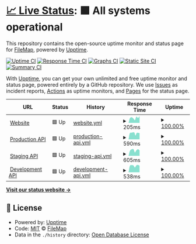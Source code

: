 # [📈 Live Status](https://status.filemap.net): <!--live status--> **🟩 All systems operational**

This repository contains the open-source uptime monitor and status page for [FileMap](https://filemap.net), powered by [Upptime](https://github.com/upptime/upptime).

[![Uptime CI](https://github.com/FileMap/status/workflows/Uptime%20CI/badge.svg)](https://github.com/FileMap/status/actions?query=workflow%3A%22Uptime+CI%22)
[![Response Time CI](https://github.com/FileMap/status/workflows/Response%20Time%20CI/badge.svg)](https://github.com/FileMap/status/actions?query=workflow%3A%22Response+Time+CI%22)
[![Graphs CI](https://github.com/FileMap/status/workflows/Graphs%20CI/badge.svg)](https://github.com/FileMap/status/actions?query=workflow%3A%22Graphs+CI%22)
[![Static Site CI](https://github.com/FileMap/status/workflows/Static%20Site%20CI/badge.svg)](https://github.com/FileMap/status/actions?query=workflow%3A%22Static+Site+CI%22)
[![Summary CI](https://github.com/FileMap/status/workflows/Summary%20CI/badge.svg)](https://github.com/FileMap/status/actions?query=workflow%3A%22Summary+CI%22)

With [Upptime](https://upptime.js.org), you can get your own unlimited and free uptime monitor and status page, powered entirely by a GitHub repository. We use [Issues](https://github.com/FileMap/status/issues) as incident reports, [Actions](https://github.com/FileMap/status/actions) as uptime monitors, and [Pages](https://status.filemap.net) for the status page.

<!--start: status pages-->
<!-- This summary is generated by Upptime (https://github.com/upptime/upptime) -->
<!-- Do not edit this manually, your changes will be overwritten -->
<!-- prettier-ignore -->
| URL | Status | History | Response Time | Uptime |
| --- | ------ | ------- | ------------- | ------ |
| <img alt="" src="https://favicons.githubusercontent.com/filemap.net" height="13"> [Website](https://filemap.net/) | 🟩 Up | [website.yml](https://github.com/FileMap/status/commits/HEAD/history/website.yml) | <details><summary><img alt="Response time graph" src="./graphs/website/response-time-week.png" height="20"> 205ms</summary><br><a href="https://status.filemap.net/history/website"><img alt="Response time 313" src="https://img.shields.io/endpoint?url=https%3A%2F%2Fraw.githubusercontent.com%2FFileMap%2Fstatus%2FHEAD%2Fapi%2Fwebsite%2Fresponse-time.json"></a><br><a href="https://status.filemap.net/history/website"><img alt="24-hour response time 270" src="https://img.shields.io/endpoint?url=https%3A%2F%2Fraw.githubusercontent.com%2FFileMap%2Fstatus%2FHEAD%2Fapi%2Fwebsite%2Fresponse-time-day.json"></a><br><a href="https://status.filemap.net/history/website"><img alt="7-day response time 205" src="https://img.shields.io/endpoint?url=https%3A%2F%2Fraw.githubusercontent.com%2FFileMap%2Fstatus%2FHEAD%2Fapi%2Fwebsite%2Fresponse-time-week.json"></a><br><a href="https://status.filemap.net/history/website"><img alt="30-day response time 223" src="https://img.shields.io/endpoint?url=https%3A%2F%2Fraw.githubusercontent.com%2FFileMap%2Fstatus%2FHEAD%2Fapi%2Fwebsite%2Fresponse-time-month.json"></a><br><a href="https://status.filemap.net/history/website"><img alt="1-year response time 313" src="https://img.shields.io/endpoint?url=https%3A%2F%2Fraw.githubusercontent.com%2FFileMap%2Fstatus%2FHEAD%2Fapi%2Fwebsite%2Fresponse-time-year.json"></a></details> | <details><summary><a href="https://status.filemap.net/history/website">100.00%</a></summary><a href="https://status.filemap.net/history/website"><img alt="All-time uptime 99.98%" src="https://img.shields.io/endpoint?url=https%3A%2F%2Fraw.githubusercontent.com%2FFileMap%2Fstatus%2FHEAD%2Fapi%2Fwebsite%2Fuptime.json"></a><br><a href="https://status.filemap.net/history/website"><img alt="24-hour uptime 100.00%" src="https://img.shields.io/endpoint?url=https%3A%2F%2Fraw.githubusercontent.com%2FFileMap%2Fstatus%2FHEAD%2Fapi%2Fwebsite%2Fuptime-day.json"></a><br><a href="https://status.filemap.net/history/website"><img alt="7-day uptime 100.00%" src="https://img.shields.io/endpoint?url=https%3A%2F%2Fraw.githubusercontent.com%2FFileMap%2Fstatus%2FHEAD%2Fapi%2Fwebsite%2Fuptime-week.json"></a><br><a href="https://status.filemap.net/history/website"><img alt="30-day uptime 99.96%" src="https://img.shields.io/endpoint?url=https%3A%2F%2Fraw.githubusercontent.com%2FFileMap%2Fstatus%2FHEAD%2Fapi%2Fwebsite%2Fuptime-month.json"></a><br><a href="https://status.filemap.net/history/website"><img alt="1-year uptime 99.98%" src="https://img.shields.io/endpoint?url=https%3A%2F%2Fraw.githubusercontent.com%2FFileMap%2Fstatus%2FHEAD%2Fapi%2Fwebsite%2Fuptime-year.json"></a></details>
| <img alt="" src="https://favicons.githubusercontent.com/api.filemap.net" height="13"> [Production API](https://api.filemap.net/api/v1/) | 🟩 Up | [production-api.yml](https://github.com/FileMap/status/commits/HEAD/history/production-api.yml) | <details><summary><img alt="Response time graph" src="./graphs/production-api/response-time-week.png" height="20"> 590ms</summary><br><a href="https://status.filemap.net/history/production-api"><img alt="Response time 521" src="https://img.shields.io/endpoint?url=https%3A%2F%2Fraw.githubusercontent.com%2FFileMap%2Fstatus%2FHEAD%2Fapi%2Fproduction-api%2Fresponse-time.json"></a><br><a href="https://status.filemap.net/history/production-api"><img alt="24-hour response time 587" src="https://img.shields.io/endpoint?url=https%3A%2F%2Fraw.githubusercontent.com%2FFileMap%2Fstatus%2FHEAD%2Fapi%2Fproduction-api%2Fresponse-time-day.json"></a><br><a href="https://status.filemap.net/history/production-api"><img alt="7-day response time 590" src="https://img.shields.io/endpoint?url=https%3A%2F%2Fraw.githubusercontent.com%2FFileMap%2Fstatus%2FHEAD%2Fapi%2Fproduction-api%2Fresponse-time-week.json"></a><br><a href="https://status.filemap.net/history/production-api"><img alt="30-day response time 556" src="https://img.shields.io/endpoint?url=https%3A%2F%2Fraw.githubusercontent.com%2FFileMap%2Fstatus%2FHEAD%2Fapi%2Fproduction-api%2Fresponse-time-month.json"></a><br><a href="https://status.filemap.net/history/production-api"><img alt="1-year response time 521" src="https://img.shields.io/endpoint?url=https%3A%2F%2Fraw.githubusercontent.com%2FFileMap%2Fstatus%2FHEAD%2Fapi%2Fproduction-api%2Fresponse-time-year.json"></a></details> | <details><summary><a href="https://status.filemap.net/history/production-api">100.00%</a></summary><a href="https://status.filemap.net/history/production-api"><img alt="All-time uptime 100.00%" src="https://img.shields.io/endpoint?url=https%3A%2F%2Fraw.githubusercontent.com%2FFileMap%2Fstatus%2FHEAD%2Fapi%2Fproduction-api%2Fuptime.json"></a><br><a href="https://status.filemap.net/history/production-api"><img alt="24-hour uptime 100.00%" src="https://img.shields.io/endpoint?url=https%3A%2F%2Fraw.githubusercontent.com%2FFileMap%2Fstatus%2FHEAD%2Fapi%2Fproduction-api%2Fuptime-day.json"></a><br><a href="https://status.filemap.net/history/production-api"><img alt="7-day uptime 100.00%" src="https://img.shields.io/endpoint?url=https%3A%2F%2Fraw.githubusercontent.com%2FFileMap%2Fstatus%2FHEAD%2Fapi%2Fproduction-api%2Fuptime-week.json"></a><br><a href="https://status.filemap.net/history/production-api"><img alt="30-day uptime 100.00%" src="https://img.shields.io/endpoint?url=https%3A%2F%2Fraw.githubusercontent.com%2FFileMap%2Fstatus%2FHEAD%2Fapi%2Fproduction-api%2Fuptime-month.json"></a><br><a href="https://status.filemap.net/history/production-api"><img alt="1-year uptime 100.00%" src="https://img.shields.io/endpoint?url=https%3A%2F%2Fraw.githubusercontent.com%2FFileMap%2Fstatus%2FHEAD%2Fapi%2Fproduction-api%2Fuptime-year.json"></a></details>
| <img alt="" src="https://favicons.githubusercontent.com/api-staging.filemap.net" height="13"> [Staging API](https://api-staging.filemap.net/api/v1/) | 🟩 Up | [staging-api.yml](https://github.com/FileMap/status/commits/HEAD/history/staging-api.yml) | <details><summary><img alt="Response time graph" src="./graphs/staging-api/response-time-week.png" height="20"> 605ms</summary><br><a href="https://status.filemap.net/history/staging-api"><img alt="Response time 513" src="https://img.shields.io/endpoint?url=https%3A%2F%2Fraw.githubusercontent.com%2FFileMap%2Fstatus%2FHEAD%2Fapi%2Fstaging-api%2Fresponse-time.json"></a><br><a href="https://status.filemap.net/history/staging-api"><img alt="24-hour response time 577" src="https://img.shields.io/endpoint?url=https%3A%2F%2Fraw.githubusercontent.com%2FFileMap%2Fstatus%2FHEAD%2Fapi%2Fstaging-api%2Fresponse-time-day.json"></a><br><a href="https://status.filemap.net/history/staging-api"><img alt="7-day response time 605" src="https://img.shields.io/endpoint?url=https%3A%2F%2Fraw.githubusercontent.com%2FFileMap%2Fstatus%2FHEAD%2Fapi%2Fstaging-api%2Fresponse-time-week.json"></a><br><a href="https://status.filemap.net/history/staging-api"><img alt="30-day response time 555" src="https://img.shields.io/endpoint?url=https%3A%2F%2Fraw.githubusercontent.com%2FFileMap%2Fstatus%2FHEAD%2Fapi%2Fstaging-api%2Fresponse-time-month.json"></a><br><a href="https://status.filemap.net/history/staging-api"><img alt="1-year response time 513" src="https://img.shields.io/endpoint?url=https%3A%2F%2Fraw.githubusercontent.com%2FFileMap%2Fstatus%2FHEAD%2Fapi%2Fstaging-api%2Fresponse-time-year.json"></a></details> | <details><summary><a href="https://status.filemap.net/history/staging-api">100.00%</a></summary><a href="https://status.filemap.net/history/staging-api"><img alt="All-time uptime 100.00%" src="https://img.shields.io/endpoint?url=https%3A%2F%2Fraw.githubusercontent.com%2FFileMap%2Fstatus%2FHEAD%2Fapi%2Fstaging-api%2Fuptime.json"></a><br><a href="https://status.filemap.net/history/staging-api"><img alt="24-hour uptime 100.00%" src="https://img.shields.io/endpoint?url=https%3A%2F%2Fraw.githubusercontent.com%2FFileMap%2Fstatus%2FHEAD%2Fapi%2Fstaging-api%2Fuptime-day.json"></a><br><a href="https://status.filemap.net/history/staging-api"><img alt="7-day uptime 100.00%" src="https://img.shields.io/endpoint?url=https%3A%2F%2Fraw.githubusercontent.com%2FFileMap%2Fstatus%2FHEAD%2Fapi%2Fstaging-api%2Fuptime-week.json"></a><br><a href="https://status.filemap.net/history/staging-api"><img alt="30-day uptime 100.00%" src="https://img.shields.io/endpoint?url=https%3A%2F%2Fraw.githubusercontent.com%2FFileMap%2Fstatus%2FHEAD%2Fapi%2Fstaging-api%2Fuptime-month.json"></a><br><a href="https://status.filemap.net/history/staging-api"><img alt="1-year uptime 100.00%" src="https://img.shields.io/endpoint?url=https%3A%2F%2Fraw.githubusercontent.com%2FFileMap%2Fstatus%2FHEAD%2Fapi%2Fstaging-api%2Fuptime-year.json"></a></details>
| <img alt="" src="https://favicons.githubusercontent.com/api-dev.filemap.net" height="13"> [Development API](https://api-dev.filemap.net/api/v1/) | 🟩 Up | [development-api.yml](https://github.com/FileMap/status/commits/HEAD/history/development-api.yml) | <details><summary><img alt="Response time graph" src="./graphs/development-api/response-time-week.png" height="20"> 538ms</summary><br><a href="https://status.filemap.net/history/development-api"><img alt="Response time 508" src="https://img.shields.io/endpoint?url=https%3A%2F%2Fraw.githubusercontent.com%2FFileMap%2Fstatus%2FHEAD%2Fapi%2Fdevelopment-api%2Fresponse-time.json"></a><br><a href="https://status.filemap.net/history/development-api"><img alt="24-hour response time 529" src="https://img.shields.io/endpoint?url=https%3A%2F%2Fraw.githubusercontent.com%2FFileMap%2Fstatus%2FHEAD%2Fapi%2Fdevelopment-api%2Fresponse-time-day.json"></a><br><a href="https://status.filemap.net/history/development-api"><img alt="7-day response time 538" src="https://img.shields.io/endpoint?url=https%3A%2F%2Fraw.githubusercontent.com%2FFileMap%2Fstatus%2FHEAD%2Fapi%2Fdevelopment-api%2Fresponse-time-week.json"></a><br><a href="https://status.filemap.net/history/development-api"><img alt="30-day response time 534" src="https://img.shields.io/endpoint?url=https%3A%2F%2Fraw.githubusercontent.com%2FFileMap%2Fstatus%2FHEAD%2Fapi%2Fdevelopment-api%2Fresponse-time-month.json"></a><br><a href="https://status.filemap.net/history/development-api"><img alt="1-year response time 508" src="https://img.shields.io/endpoint?url=https%3A%2F%2Fraw.githubusercontent.com%2FFileMap%2Fstatus%2FHEAD%2Fapi%2Fdevelopment-api%2Fresponse-time-year.json"></a></details> | <details><summary><a href="https://status.filemap.net/history/development-api">100.00%</a></summary><a href="https://status.filemap.net/history/development-api"><img alt="All-time uptime 100.00%" src="https://img.shields.io/endpoint?url=https%3A%2F%2Fraw.githubusercontent.com%2FFileMap%2Fstatus%2FHEAD%2Fapi%2Fdevelopment-api%2Fuptime.json"></a><br><a href="https://status.filemap.net/history/development-api"><img alt="24-hour uptime 100.00%" src="https://img.shields.io/endpoint?url=https%3A%2F%2Fraw.githubusercontent.com%2FFileMap%2Fstatus%2FHEAD%2Fapi%2Fdevelopment-api%2Fuptime-day.json"></a><br><a href="https://status.filemap.net/history/development-api"><img alt="7-day uptime 100.00%" src="https://img.shields.io/endpoint?url=https%3A%2F%2Fraw.githubusercontent.com%2FFileMap%2Fstatus%2FHEAD%2Fapi%2Fdevelopment-api%2Fuptime-week.json"></a><br><a href="https://status.filemap.net/history/development-api"><img alt="30-day uptime 100.00%" src="https://img.shields.io/endpoint?url=https%3A%2F%2Fraw.githubusercontent.com%2FFileMap%2Fstatus%2FHEAD%2Fapi%2Fdevelopment-api%2Fuptime-month.json"></a><br><a href="https://status.filemap.net/history/development-api"><img alt="1-year uptime 100.00%" src="https://img.shields.io/endpoint?url=https%3A%2F%2Fraw.githubusercontent.com%2FFileMap%2Fstatus%2FHEAD%2Fapi%2Fdevelopment-api%2Fuptime-year.json"></a></details>

<!--end: status pages-->

[**Visit our status website →**](https://status.filemap.net)

## 📄 License

- Powered by: [Upptime](https://github.com/upptime/upptime)
- Code: [MIT](./LICENSE) © [FileMap](https://filemap.net)
- Data in the `./history` directory: [Open Database License](https://opendatacommons.org/licenses/odbl/1-0/)
